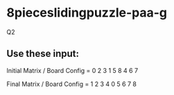 # 8pieceslidingpuzzle-paa-g
Q2

## Use these input:
Initial Matrix / Board Config = 0 2 3 1 5 8 4 6 7

Final Matrix / Board Config = 1 2 3 4 0 5 6 7 8
